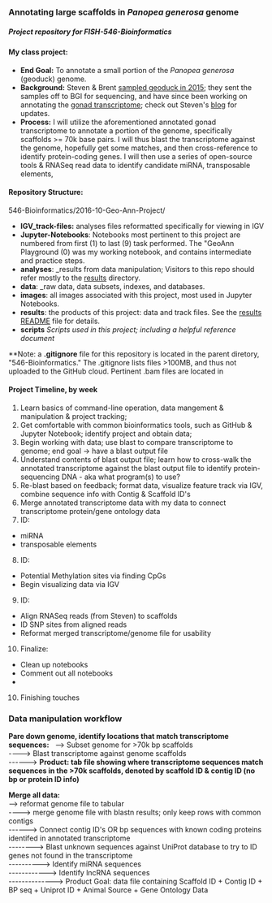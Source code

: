 ### Annotating large scaffolds in _Panopea generosa_ genome
##### Project repository for FISH-546-Bioinformatics

#### My class project:
* **End Goal:** To annotate a small portion of the _Panopea generosa_ (geoduck) genome.  
* **Background:** Steven & Brent [sampled geoduck in 2015](http://onsnetwork.org/halfshell/2015/08/11/big-day-big-clam/); they sent the samples off to BGI for sequencing, and have since been working on annotating the [gonad transcriptome](http://onsnetwork.org/halfshell/2015/07/09/first-look-at-geoduck-transcriptome/); check out Steven's [blog](http://onsnetwork.org/halfshell/category/panopea-generosa/) for updates.  
* **Process:** I will utilize the aforementioned annotated gonad transcriptome to annotate a portion of the genome, specifically scaffolds >= 70k base pairs. I will thus blast the transcriptome against the genome, hopefully get some matches, and then cross-reference to identify protein-coding genes. I will then use a series of open-source tools & RNASeq read data to identify candidate miRNA, transposable elements, 

#### Repository Structure:
546-Bioinformatics/2016-10-Geo-Ann-Project/  
  * **IGV_track-files:** analyses files reformatted specifically for viewing in IGV
  * **Jupyter-Notebooks**: Notebooks most pertinent to this project are numbered from first (1) to last (9) task performed. The "GeoAnn Playground (0) was my working notebook, and contains intermediate and practice steps. 
  * **analyses**:  _results from data manipulation; Visitors to this repo should refer mostly to the [results](x) directory.
  * **data**: _raw data, data subsets, indexes, and databases. 
  * **images**: all images associated with this project, most used in Jupyter Notebooks.
  * **results**: the products of this project: data and track files. See the [results README]() file for details.
  * **scripts** _Scripts used in this project; including a helpful reference document_
  
  
**Note: a **.gitignore** file for this repository is located in the parent diretory, "546-Bioinformatics." The .gitignore lists files >100MB, and thus not uploaded to the GitHub cloud. Pertinent .bam files are located in 


#### Project Timeline, by week #  

1. Learn basics of command-line operation, data mangement & manipulation & project tracking;  
2. Get comfortable with common bioinformatics tools, such as GitHub & Jupyter Notebook; identify project and obtain data;
3. Begin working with data; use blast to compare transcriptome to genome; end goal -> have a blast output file
4. Understand contents of blast output file; learn how to cross-walk the annotated transcriptome against the blast output file to identify protein-sequencing DNA - aka what program(s) to use? 
5. Re-blast based on feedback; format data, visualize feature track via IGV, combine sequence info with Contig & Scaffold ID's
6. Merge annotated transcriptome data with my data to connect transcriptome protein/gene ontology data 
7. ID:  
  * miRNA
  * transposable elements
8. ID: 
  * Potential Methylation sites via finding CpGs    
  * Begin visualizing data via IGV
9. ID:
  * Align RNASeq reads (from Steven) to scaffolds
  * ID SNP sites from aligned reads 
  * Reformat merged transcriptome/genome file for usability
10. Finalize:
  * Clean up notebooks
  * Comment out all notebooks 
  * 


10. Finishing touches

### Data manipulation workflow

**Pare down genome, identify locations that match transcriptome sequences:**  
--> Subset genome for >70k bp scaffolds  
----> Blast transcriptome against genome scaffolds  
------> **Product: tab file showing where transcriptome sequences match sequences in the >70k scaffolds, denoted by scaffold ID &     contig ID (no bp or protein ID info)**

**Merge all data:**  
--> reformat genome file to tabular  
----> merge genome file with blastn results; only keep rows with common contigs  
------> Connect contig ID's OR bp sequences with known coding proteins identifed in annotated transcriptome   
--------> Blast unknown sequences against UniProt database to try to ID genes not found in the transcriptome  
----------> Identify miRNA sequences  
------------> Identify lncRNA sequences   
--------------> Product Goal: data file containing Scaffold ID +  Contig ID + BP seq + Uniprot ID + Animal Source + Gene Ontology Data

